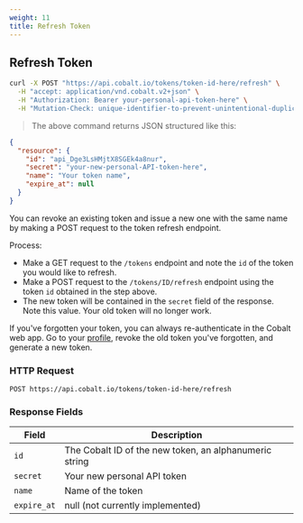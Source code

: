 ```yaml
---
weight: 11
title: Refresh Token
---
```


## Refresh Token

```sh
curl -X POST "https://api.cobalt.io/tokens/token-id-here/refresh" \
  -H "accept: application/vnd.cobalt.v2+json" \
  -H "Authorization: Bearer your-personal-api-token-here" \
  -H "Mutation-Check: unique-identifier-to-prevent-unintentional-duplication"
```

> The above command returns JSON structured like this:

```json
{
  "resource": {
    "id": "api_Dge3LsHMjtX8SGEk4a8nur",
    "secret": "your-new-personal-API-token-here",
    "name": "Your token name",
    "expire_at": null
  }
}
```

You can revoke an existing token and issue a new one with the same name by making a POST request to the token refresh endpoint.

Process:

* Make a GET request to the `/tokens` endpoint and note the `id` of the token you would like to refresh.
* Make a POST request to the `/tokens/ID/refresh` endpoint using the token `id` obtained in the step above.
* The new token will be contained in the `secret` field of the response. Note this value. Your old token will no longer work.

If you've forgotten your token, you can always re-authenticate in the Cobalt web app.
Go to your [profile](https://app.cobalt.io/settings/api-token),
revoke the old token you've forgotten, and generate a new token.

### HTTP Request

`POST https://api.cobalt.io/tokens/token-id-here/refresh`

### Response Fields

| Field       | Description
|-------------|---------------------------------------------------------------|
| `id`        | The Cobalt ID of the new token, an alphanumeric string        |
| `secret`    | Your new personal API token                                   |
| `name`      | Name of the token                                             |
| `expire_at` | null (not currently implemented)                              |
